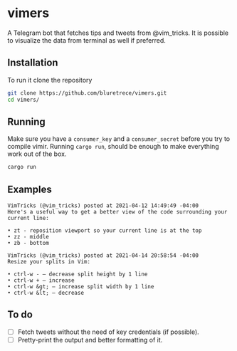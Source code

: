 # vimers
A Telegram bot that fetches tips and tweets from @vim_tricks. It is possible to visualize the data from terminal as well if preferred.  

## Installation

To run it clone the repository 

```sh
git clone https://github.com/bluretrece/vimers.git
cd vimers/
```
## Running
Make sure you have a ```consumer_key``` and a ```consumer_secret``` before you try to compile vimir. Running ```cargo run```, should be enough to make everything work out of the box.

```sh
cargo run
```
## Examples

```
VimTricks (@vim_tricks) posted at 2021-04-12 14:49:49 -04:00
Here's a useful way to get a better view of the code surrounding your current line:

• zt - reposition viewport so your current line is at the top
• zz - middle
• zb - bottom

```
```
VimTricks (@vim_tricks) posted at 2021-04-14 20:58:54 -04:00
Resize your splits in Vim:

• ctrl-w - – decrease split height by 1 line
• ctrl-w + – increase
• ctrl-w &gt; – increase split width by 1 line
• ctrl-w &lt; – decrease
```
## To do
- [ ] Fetch tweets without the need of key credentials (if possible).
- [ ] Pretty-print the output and better formatting of it.
